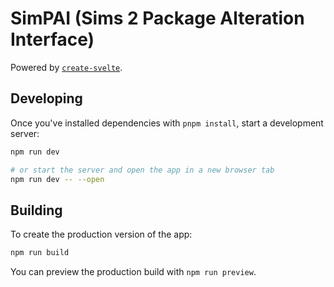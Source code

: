 # SimPAI (Sims 2 Package Alteration Interface)

Powered by [`create-svelte`](https://github.com/sveltejs/kit/tree/master/packages/create-svelte).

## Developing

Once you've installed dependencies with `pnpm install`, start a development server:

```bash
npm run dev

# or start the server and open the app in a new browser tab
npm run dev -- --open
```

## Building

To create the production version of the app:

```bash
npm run build
```

You can preview the production build with `npm run preview`.
